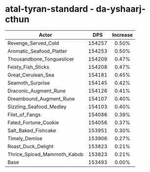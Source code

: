 # atal-tyran-standard - da-yshaarj-cthun
| Actor | DPS | Increase |
|---|:---:|:---:|
|Revenge_Served_Cold|154257|0.50%|
|Aromatic_Seafood_Platter|154253|0.50%|
|Thousandbone_Tongueslicer|154209|0.47%|
|Feisty_Fish_Sticks|154208|0.47%|
|Great_Cerulean_Sea|154181|0.45%|
|Seamoth_Surprise|154145|0.42%|
|Draconic_Augment_Rune|154126|0.41%|
|Dreambound_Augment_Rune|154107|0.40%|
|Sizzling_Seafood_Medley|154103|0.40%|
|Filet_of_Fangs|154086|0.39%|
|Fated_Fortune_Cookie|154056|0.37%|
|Salt_Baked_Fishcake|153951|0.30%|
|Timely_Demise|153906|0.27%|
|Roast_Duck_Delight|153823|0.21%|
|Thrice_Spiced_Mammoth_Kabob|153823|0.21%|
|Base|153493|0.00%|
